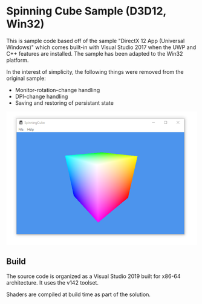 # Spinning Cube Sample (D3D12, Win32)

This is sample code based off of the sample "DirectX 12 App (Universal Windows)" which comes built-in with Visual Studio 2017 when the UWP and C++ features are installed. The sample has been adapted to the Win32 platform.

In the interest of simplicity, the following things were removed from the original sample:
* Monitor-rotation-change handling
* DPI-change handling
* Saving and restoring of persistant state

![Example image](https://raw.githubusercontent.com/clandrew/spinningcube12/master/Images/Image.png "Example image.")

## Build
The source code is organized as a Visual Studio 2019 built for x86-64 architecture. It uses the v142 toolset.

Shaders are compiled at build time as part of the solution. 
